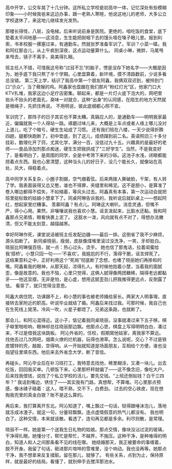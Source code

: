 高中开学，公交车晃了十几分钟。这所私立学校是初高中一体，记忆深处有些模糊印象——小时候我爸来这边办事，跟一老熟人寒暄，他说这地儿的老师，大多公立学校退休了，来这地儿继续发光发热。

那楼长得怪，八层，没电梯。后来听说前身是医院。更绝的，咱吃饭的食堂，底下垫着太平间地基——这消息，生生能把刚咽下去的馒头噎在嗓子眼儿里。报到利索，书本校服一摞塞过来，有通勤车。然就张罗准备军训了。军训？小菜一碟。我和阿红那会儿，从上午疯到深夜，这点运动量算什么。 同桌小琳，微胖，马尾甩来甩去，镜子不离手，臭美得扎眼。

班主任人不错，可惜我这号称“过目不忘”的脑子，愣是没存下她名字——大概是因为，她手底下我只熬了半个学期。心里盘算着，新环境，摸不清路数前，少说多看总没错。 第二天上学，结识了我高中第一个朋友阿鑫，我俩双双迟到，被拎到门口“示众”，当了儆猴的鸡。阿鑫家也盘踞在我们那片“粉红灯光”区，他家门口大KTV扎堆，我家这边小足疗店密集。聊起来，都是一片灯火底下泡大的，网吧里抬头不抬头的老面孔，臭味一对就合，这种“出身”的认同感，在陌生的地方天然就是根绳子，先抓住再说。 不用明说，彼此底细都心照不宣。

军训完了，那阵子的日子其实也不算太糟。真膈应人的，是通勤车——明明我家最近，偏偏就我一个人得站一路。琢磨过味儿来，大概是上车点或者人缘上哪儿没对上道儿，吃了个暗亏，硬生生站成了习惯。 还有我们班在八楼，一天少说得折腾四趟，腿都快跑断了。初中垫底，到了这儿，成绩蹿到前二名。英语照旧三十多分挂彩，数理化开了窍，尤其化学，满分一百，没低过九十五。兴趣真的是最好的老师——食品添加剂那点痴迷，硬生生把我拱成了“三好学生”。当然，不是我变好了，是看明白了，是周围的同学，全是中考筛下来的沙砾。这池子水浅，闭眼都能捞着点东西。我也心里清楚，这种当头儿的好日子，没几个能长久，就像站在高处，风大，得稳着点。

高中同学关系复杂，小圈子割据，空气绷着弦。后来两拨人撕破脸，干架，有人转了学。我表面装得又怂又憨，谁也不得罪，夹缝里和稀泥。这不是胆小，是算准了卷入哪边都得不偿失，不如缩着，等风头过去。阿鑫真有本事，第一次运动会就把班里挺标致的姑娘小慧拿下了。同桌阿琳告诉我的，我听说后就趴桌上——想起阿红，想起家里烂糟事。 羡慕阿鑫？有点儿。阿琳这大喇叭，消息灵通，但嘴不严，得小心用。果然，非嚷嚷说我也喜欢小慧。谣言泼起来，比脏水还黏。我和阿鑫那点兄弟情，眼看快裹上泥了。 这脏水一泼，风向就有点不对了，得想办法撇清，但又不能太刻意，越描越黑。

幸好阿琳作死，课堂说话被班主任发配边疆——最后一排。这倒省了我不少麻烦，源头掐断了。 新同桌晓丽，瘦弱，皮肤像煤堆里滚过没洗净，一笑，牙却挺白。 晓丽比阿琳强百倍，就一点：热心过头，烫手。 她也信了那鬼话，拉着闺蜜给我‘搭桥’。小慧只回一句——‘不喜欢’。我尴尬的不行，落得干脆，谣言焊死了。这结果意料之中，正好利用这个“死局”彻底断了念想，也堵了晓丽她们再掺和的嘴。阿鑫看我的眼神，从那天起，凉得扎人。有时候他抱着小慧，当着我的面腻歪，像是故意的。我也不恼，心里只觉得，这俩人腻得像两团糖稀，隔得老远都黏牙——他这显摆，无非是怕，是心虚，想用这腻歪劲儿把我推得更远点，反倒露了怯。 看穿了，就只觉得没意思。

阿鑫大病住院，功课跟不上，和小慧的事也被老师捅给家长。两家大人明事理，直接转去家附近的职高。听说毕业就结了婚。阿鑫后来找过我。可那时候，我自己也在生死线上晃荡，冷风一吹，火星子都熄了。兄弟这条路，也就断了。

那会儿，和阿沁混得近。这小子，惦记着我同桌晓丽，没事就凑过来下五子棋，棋子噼里啪啦响，眼神却总往晓丽那边飘。他那点心思，棋盘上写得明明白白，凑过来，不过是借我这块跳板。 阿沁外省的，住校，假期窝他姑家，离我家不算远。找他去过几次网吧，烟熏火燎的烂机器，玩得也潦草。怎么说呢，交心？不过是铁皮镀锌的壳，敲敲，空得响。从一开始就知道是场面朋友，互相给个方便，谁也没指望往里填东西。他后来去外省念大学，断了音信。

再碰头，阿沁毕业后在补习班打工，我特意去找他，稀里糊涂，又凑一块儿。出去吃饭，回回我买单。几顿饭下来，心里那杆秤就偏了——这不像念旧，像吃大户。后来找我借钱，说找了个私立学校的活儿，要先交钱。“上班还倒贴钱？白干三四年？” 我话到嘴边，锈住了——其实我有门路，真想帮，不算难。可心里那点预感，像冰碴子硌着：这人，喂不熟，交不下，白费劲。  过去的空心铁皮，现在想掏我兜里的真金白银？账不是这么算的。

再后来，我打算离开东北。阿沁知道了，嘴上飘过一句话，轻得跟唾沫泡儿，落地就冻成冰渣子。就这一句，分量轻飘飘，连点虚情假意的热气儿都没有。 我也明白了。这种交情，本来就该散。看透了，连句再见都是多余。利尽则散，是常理。

晓丽不一样。她是第一个送我生日礼物的姑娘。那点交情，像块没沾过泥的玻璃，干净得扎眼。她懂分寸，帮忙是帮忙，不越界，不施压。这种干净，是种难得的明白，知道人和人之间那条看不见的线在哪。 她结婚那天，我正被要命的事缠着，脱不开身。我留了句话，砸进那片喧哗的雪堆里，没个响动。我也没再等。她那点干净，我不想拿来反复揉脏。留在那儿，就够了。 有些关系，点到为止，保持原样，就是最好的结局。看懂了，就别伸手去搅浑那池水。